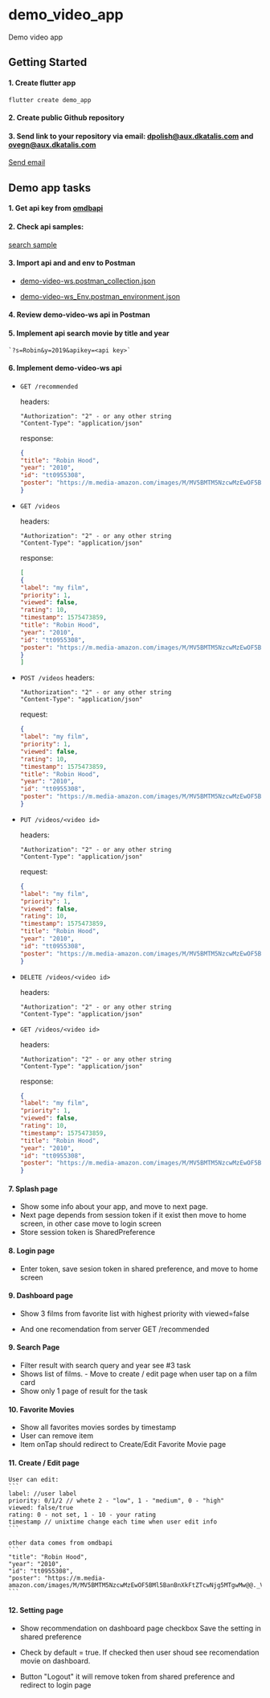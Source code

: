 # demo_video_app

Demo video app

## Getting Started

####  1. Create flutter app
```
flutter create demo_app
```

#### 2. Create public Github repository

#### 3. Send link to your repository via email: <dpolish@aux.dkatalis.com> and <ovegn@aux.dkatalis.com>

[Send email](mailto:dpolish@aux.dkatalis.com;ovegn@aux.dkatalis.com)

## Demo app tasks

#### 1. Get api key from [omdbapi](http://www.omdbapi.com/apikey.aspx)

#### 2. Check api samples:
[search sample](http://www.omdbapi.com/)


#### 3. Import api and and env to Postman

* [demo-video-ws.postman_collection.json](/demo-video-ws.postman_collection.json)


* [demo-video-ws_Env.postman_environment.json](/demo-video-ws_Env.postman_environment.json)

#### 4. Review demo-video-ws api in Postman

#### 5. Implement api search movie by title and year 

    `?s=Robin&y=2019&apikey=<api key>`

#### 6. Implement demo-video-ws api

* `GET /recommended`

  headers:
  ```
  "Authorization": "2" - or any other string
  "Content-Type": "application/json"
  ```
  response:
  ```json
  {
  "title": "Robin Hood",
  "year": "2010",
  "id": "tt0955308",
  "poster": "https://m.media-amazon.com/images/M/MV5BMTM5NzcwMzEwOF5BMl5BanBnXkFtZTcwNjg5MTgwMw@@._V1_SX300.jpg"
  }
  ```

* `GET /videos`

    headers:
    ```
    "Authorization": "2" - or any other string
    "Content-Type": "application/json"
    ```
    response:
    ```json
    [
    {
    "label": "my film",
    "priority": 1,
    "viewed": false,
    "rating": 10, 
    "timestamp": 1575473859,
    "title": "Robin Hood",
    "year": "2010",
    "id": "tt0955308",
    "poster": "https://m.media-amazon.com/images/M/MV5BMTM5NzcwMzEwOF5BMl5BanBnXkFtZTcwNjg5MTgwMw@@._V1_SX300.jpg"
    }
    ]
    ```

* `POST /videos`
    headers:
    ```
    "Authorization": "2" - or any other string
    "Content-Type": "application/json"
    ```
    request:
    ```json
    {
    "label": "my film",
    "priority": 1,
    "viewed": false,
    "rating": 10, 
    "timestamp": 1575473859,
    "title": "Robin Hood",
    "year": "2010",
    "id": "tt0955308",
    "poster": "https://m.media-amazon.com/images/M/MV5BMTM5NzcwMzEwOF5BMl5BanBnXkFtZTcwNjg5MTgwMw@@._V1_SX300.jpg"
    }
    ```

* `PUT /videos/<video id>`

    headers:
    ```
    "Authorization": "2" - or any other string
    "Content-Type": "application/json"
    ```
    request:
    ```json
    {
    "label": "my film",
    "priority": 1,
    "viewed": false,
    "rating": 10, 
    "timestamp": 1575473859,
    "title": "Robin Hood",
    "year": "2010",
    "id": "tt0955308",
    "poster": "https://m.media-amazon.com/images/M/MV5BMTM5NzcwMzEwOF5BMl5BanBnXkFtZTcwNjg5MTgwMw@@._V1_SX300.jpg"
    }
    ```

* `DELETE /videos/<video id>`

    headers:
    ```
    "Authorization": "2" - or any other string
    "Content-Type": "application/json"
    ```

* `GET /videos/<video id>`

    headers:
    ```
    "Authorization": "2" - or any other string
    "Content-Type": "application/json"
    ```
    
    response:
    ```json
    {
    "label": "my film",
    "priority": 1,
    "viewed": false,
    "rating": 10, 
    "timestamp": 1575473859,
    "title": "Robin Hood",
    "year": "2010",
    "id": "tt0955308",
    "poster": "https://m.media-amazon.com/images/M/MV5BMTM5NzcwMzEwOF5BMl5BanBnXkFtZTcwNjg5MTgwMw@@._V1_SX300.jpg"
    }
    ```

#### 7. Splash page
- Show some info about your app, and move to next page.
- Next page depends from session token if it exist then move to home screen, in other case move to login screen
- Store session token is SharedPreference

#### 8. Login page
- Enter token, save sesion token in shared preference, and move to home screen

#### 9. Dashboard page
- Show 3 films from favorite list with highest priority with viewed=false

- And one recomendation from server
GET /recommended

#### 9. Search Page
- Filter result with search query and year see #3 task
- Shows list of films. - Move to create / edit page when user tap on a film card
- Show only 1 page of result for the task

#### 10. Favorite Movies
- Show all favorites movies sordes by timestamp
- User can remove item 
- Item onTap should redirect to Create/Edit Favorite Movie page

#### 11. Create / Edit page

    User can edit: 
    ```
    label: //user label
    priority: 0/1/2 // whete 2 - "low", 1 - "medium", 0 - "high"
    viewed: false/true
    rating: 0 - not set, 1 - 10 - your rating
    timestamp // unixtime change each time when user edit info
    ```

    other data comes from omdbapi
    ```
    "title": "Robin Hood",
    "year": "2010",
    "id": "tt0955308",
    "poster": "https://m.media-amazon.com/images/M/MV5BMTM5NzcwMzEwOF5BMl5BanBnXkFtZTcwNjg5MTgwMw@@._V1_SX300.jpg"
    ```

#### 12. Setting page
- Show recommendation on dashboard page checkbox
Save the setting in shared preference
 
- Check by default = true. If checked then user shoud see recomendation movie on dashboard.
 
- Button "Logout" it will remove token from shared preference and redirect to login page
